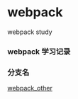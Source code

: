 <!--
 * @Author: shichuyu
 * @Date: 2020-09-15 11:05:29
 * @LastEditors: shichuyu
 * @LastEditTime: 2020-09-15 11:08:32
 * @Description: 
-->
# webpack

webpack study

### webpack 学习记录

### 分支名

[webpack_other](https://github.com/shichuyu/webpack/tree/webpack_other)
